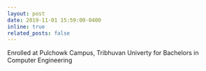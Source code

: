 ```yaml
---
layout: post
date: 2019-11-01 15:59:00-0400
inline: true
related_posts: false
---
```


Enrolled at Pulchowk Campus, Tribhuvan Univerty for Bachelors in Computer Engineering 
